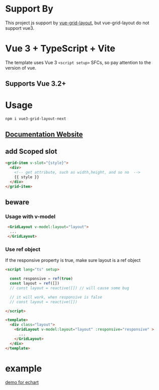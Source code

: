 # Support By

This project js support by [vue-grid-layout](https://github.com/jbaysolutions/vue-grid-layout), but vue-grid-layout do not support vue3.

# Vue 3 + TypeScript + Vite

 The template uses Vue 3 `<script setup>` SFCs, so pay attention to the version of vue.

## Supports Vue 3.2+

# Usage

```shell
npm i vue3-grid-layout-next
```

<h2>
  <a href="https://jbaysolutions.github.io/vue-grid-layout/" target="_blank">Documentation Website</a>
</h2>

## add Scoped slot
```html
<grid-item v-slot="{style}">
  <div>
    <!-- get attribute, such as width,height, and so no  -->
    {{ style }}
  </div>
</grid-item>
```

## beware

### Usage with v-model

```html
 <GridLayout v-model:layout="layout">
  ...
 </GridLayout>
```

### Use ref object

If the responsive property is true, make sure layout is a ref object

```html
<script lang="ts" setup> 

  const responsive = ref(true)
  const layout = ref([])
  // const layout = reactive([]) // will cause some bug

  // it will work, when responsive is false
  // const layout = reactive([])

</script>

<template>
  <div class="layout">
    <GridLayout v-model:layout="layout" :responsive="responsive" >
      ...
    </GridLayout>
  </div>
</template>
```

# example 

[demo for echart](https://cxid.gitee.io/works/work/vue3-grid-layout/index.html)


